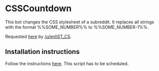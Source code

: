 # CSSCountdown
This bot changes the CSS stylesheet of a subreddit. It replaces all strings with
the format %%SOME_NUMBER%% to %%SOME_NUMBER-1%%.

Requested [here](https://www.reddit.com/r/RequestABot/comments/59r4ww/requesting_a_bot_to_edit_the_urlimage_every_day/)
by [/u/enliST_CS](https://www.reddit.com/user/enliST_CS).

## Installation instructions
Follow the instructions [here](https://github.com/JohnnyDeuss/reddit-bots#reddit-bots).
This script has to be scheduled.
